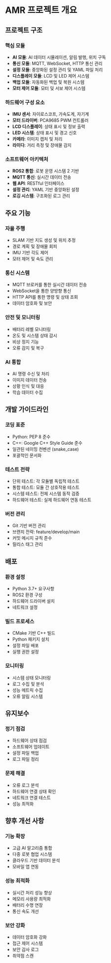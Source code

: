 # AMR 프로젝트 개요

## 프로젝트 구조

### 핵심 모듈

- **AI 모듈**: AI 데이터 시뮬레이션, 알림 발행, 위치 구독
- **통신 모듈**: MQTT, WebSocket, HTTP 통신 관리
- **설정 모듈**: 중앙화된 설정 관리 및 YAML 파일 처리
- **디스플레이 모듈**: LCD 및 LED 제어 시스템
- **백업 모듈**: 자동화된 백업 및 복원 시스템
- **모터 제어 모듈**: 모터 및 서보 제어 시스템

### 하드웨어 구성 요소

- **IMU 센서**: 자이로스코프, 가속도계, 자기계
- **모터 드라이버**: PCA9685 PWM 컨트롤러
- **LCD 디스플레이**: 상태 표시 및 정보 출력
- **LED 시스템**: 상태 표시 및 경고 신호
- **카메라**: 이미지 캡처 및 처리
- **라이다**: 거리 측정 및 장애물 감지

### 소프트웨어 아키텍처

- **ROS2 통합**: 로봇 운영 시스템 2 기반
- **MQTT 통신**: 실시간 데이터 전송
- **웹 API**: RESTful 인터페이스
- **설정 관리**: YAML 기반 중앙화된 설정
- **로깅 시스템**: 구조화된 로그 관리

## 주요 기능

### 자율 주행

- SLAM 기반 지도 생성 및 위치 추정
- 경로 계획 및 장애물 회피
- IMU 기반 각도 제어
- 모터 제어 및 속도 관리

### 통신 시스템

- MQTT 브로커를 통한 실시간 데이터 전송
- WebSocket을 통한 양방향 통신
- HTTP API를 통한 명령 및 상태 조회
- 데이터 암호화 및 보안

### 안전 및 모니터링

- 배터리 레벨 모니터링
- 온도 및 시스템 상태 감시
- 비상 정지 기능
- 오류 감지 및 복구

### AI 통합

- AI 명령 수신 및 처리
- 이미지 데이터 전송
- 상황 인식 및 대응
- 학습 데이터 수집

## 개발 가이드라인

### 코딩 표준

- Python: PEP 8 준수
- C++: Google C++ Style Guide 준수
- 일관된 네이밍 컨벤션 (snake_case)
- 포괄적인 문서화

### 테스트 전략

- 단위 테스트: 각 모듈별 독립적 테스트
- 통합 테스트: 모듈 간 상호작용 테스트
- 시스템 테스트: 전체 시스템 동작 검증
- 하드웨어 테스트: 실제 하드웨어 연동 테스트

### 버전 관리

- Git 기반 버전 관리
- 브랜치 전략: feature/develop/main
- 커밋 메시지 규칙 준수
- 릴리스 태그 관리

## 배포

### 환경 설정

- Python 3.7+ 요구사항
- ROS2 환경 구성
- 하드웨어 드라이버 설치
- 네트워크 설정

### 빌드 프로세스

- CMake 기반 C++ 빌드
- Python 패키지 설치
- 설정 파일 배포
- 실행 권한 설정

### 모니터링

- 시스템 상태 모니터링
- 로그 수집 및 분석
- 성능 메트릭 수집
- 오류 알림 시스템

## 유지보수

### 정기 점검

- 하드웨어 상태 점검
- 소프트웨어 업데이트
- 설정 파일 백업
- 로그 파일 정리

### 문제 해결

- 오류 로그 분석
- 하드웨어 연결 상태 확인
- 네트워크 연결 테스트
- 성능 최적화

## 향후 개선 사항

### 기능 확장

- 고급 AI 알고리즘 통합
- 다중 로봇 협업 시스템
- 클라우드 기반 데이터 분석
- 모바일 앱 연동

### 성능 최적화

- 실시간 처리 성능 향상
- 메모리 사용량 최적화
- 배터리 수명 연장
- 통신 속도 개선

### 보안 강화

- 데이터 암호화 강화
- 접근 제어 시스템
- 보안 감사 로그
- 취약점 스캔
